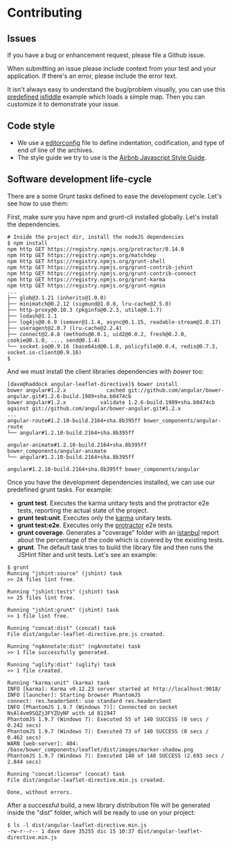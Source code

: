 Contributing
============

Issues
------
If you have a bug or enhancement request, please file a Github issue.

When submitting an issue please include context from your test and
your application. If there's an error, please include the error text.

It isn't always easy to understand the bug/problem visually, you can use this [predefined
jsfiddle](http://jsfiddle.net/maistho/9jymzymu/) example which loads a simple map. 
Then you can customize it to demonstrate your issue.

Code style
----------
* We use a [editorconfig](http://editorconfig.org/) file to define indentation, codification, and type of end of line of the archives.
* The style guide we try to use is the [Airbnb Javascript Style Guide](https://github.com/airbnb/javascript).


Software development life-cycle
-------------------------------
There are a some Grunt tasks defined to ease the development cycle. Let's see how to use them:

First, make sure you have npm and grunt-cli installed globally. Let's install the dependencies.

```
# Inside the project dir, install the nodeJS dependencies
$ npm install
npm http GET https://registry.npmjs.org/protractor/0.14.0
npm http GET https://registry.npmjs.org/matchdep
npm http GET https://registry.npmjs.org/grunt-shell
npm http GET https://registry.npmjs.org/grunt-contrib-jshint
npm http GET https://registry.npmjs.org/grunt-contrib-connect
npm http GET https://registry.npmjs.org/grunt-karma
npm http GET https://registry.npmjs.org/grunt-ngmin
...
├── glob@3.1.21 (inherits@1.0.0)
├── minimatch@0.2.12 (sigmund@1.0.0, lru-cache@2.5.0)
├── http-proxy@0.10.3 (pkginfo@0.2.3, utile@0.1.7)
├── lodash@1.1.1
├── log4js@0.6.9 (semver@1.1.4, async@0.1.15, readable-stream@1.0.17)
├── useragent@2.0.7 (lru-cache@2.2.4)
├── connect@2.8.8 (methods@0.0.1, uid2@0.0.2, fresh@0.2.0, cookie@0.1.0, ..., send@0.1.4)
└── socket.io@0.9.16 (base64id@0.1.0, policyfile@0.0.4, redis@0.7.3, socket.io-client@0.9.16)
$
```

And we must install the client libraries dependencies with _bower_ too:
```
[dave@haddock angular-leaflet-directive]$ bower install
bower angular#1.2.x             cached git://github.com/angular/bower-angular.git#1.2.6-build.1989+sha.b0474cb
bower angular#1.2.x           validate 1.2.6-build.1989+sha.b0474cb against git://github.com/angular/bower-angular.git#1.2.x
...
angular-route#1.2.10-build.2164+sha.8b395ff bower_components/angular-route
└── angular#1.2.10-build.2164+sha.8b395ff

angular-animate#1.2.10-build.2164+sha.8b395ff bower_components/angular-animate
└── angular#1.2.10-build.2164+sha.8b395ff

angular#1.2.10-build.2164+sha.8b395ff bower_components/angular
```

Once you have the development dependencies installed, we can use our predefined grunt tasks. For example:

* **grunt test**. Executes the karma unitary tests and the protractor e2e tests, reporting the actual state of the project.
* **grunt test:unit**. Executes only the [karma](http://karma-runner.github.io) unitary tests.
* **grunt test:e2e**. Executes only the [protractor](https://github.com/angular/protractor) e2e tests.
* **grunt coverage**. Generates a "coverage" folder with an [istanbul](https://github.com/gotwarlost/istanbul) report about the percentage of the code which is covered by the existing tests.
* **grunt**. The default task tries to build the library file and then runs the JSHint filter and unit tests. Let's see an example:

```
$ grunt
Running "jshint:source" (jshint) task
>> 24 files lint free.

Running "jshint:tests" (jshint) task
>> 25 files lint free.

Running "jshint:grunt" (jshint) task
>> 1 file lint free.

Running "concat:dist" (concat) task
File dist/angular-leaflet-directive.pre.js created.

Running "ngAnnotate:dist" (ngAnnotate) task
>> 1 file successfully generated.

Running "uglify:dist" (uglify) task
>> 1 file created.

Running "karma:unit" (karma) task
INFO [karma]: Karma v0.12.23 server started at http://localhost:9018/
INFO [launcher]: Starting browser PhantomJS
connect: res.headerSent: use standard res.headersSent
INFO [PhantomJS 1.9.7 (Windows 7)]: Connected on socket NsAl4vm9SQZj3FYZUyNF with id 811947
PhantomJS 1.9.7 (Windows 7): Executed 55 of 140 SUCCESS (0 secs / 0.242 secs)
PhantomJS 1.9.7 (Windows 7): Executed 73 of 140 SUCCESS (0 secs / 0.462 secs)     
WARN [web-server]: 404: /base/bower_components/leaflet/dist/images/marker-shadow.png
PhantomJS 1.9.7 (Windows 7): Executed 140 of 140 SUCCESS (2.693 secs / 2.844 secs)

Running "concat:license" (concat) task
File dist/angular-leaflet-directive.min.js created.

Done, without errors.
```

After a successful build, a new library distribution file will be generated inside the "dist" folder, which will be ready to use on your project:
```
$ ls -l dist/angular-leaflet-directive.min.js
-rw-r--r-- 1 dave dave 35255 dic 15 10:37 dist/angular-leaflet-directive.min.js
```
